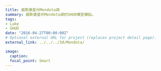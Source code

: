 ```yaml
---
title: 威斯康星州Mendota湖
summary: 威斯康星州Mendota湖的SHUD模型模拟。
tags:
- Lake
- SHUD
date: "2016-04-27T00:00:00Z"
# Optional external URL for project (replaces project detail page).
external_link: ../../../3d/Mendota/

image:
  caption:
  focal_point: Smart
---
```

